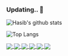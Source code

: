 ### Updating.. 👋


![Hasib's github stats](https://github-readme-stats.vercel.app/api?username=rifat17&show_icons=true) 

![Top Langs](https://github-readme-stats.vercel.app/api/top-langs/?username=rifat17&hide=html&layout=compact)

<a href="https://github.com/rifat17/DjangoAuthOperation">
  <img align="center" src="https://github-readme-stats.vercel.app/api/pin/?username=rifat17&repo=DjangoAuthOperation&show_owner=true&show_icons=true" />
</a>

<a href="https://github.com/rifat17/django_url_uhortener">
  <img align="center" src="https://github-readme-stats.vercel.app/api/pin/?username=rifat17&repo=django_url_uhortener&show_owner=true&show_icons=true" />
</a>

<a href="https://github.com/rifat17/API_Login01">
  <img align="center" src="https://github-readme-stats.vercel.app/api/pin/?username=rifat17&repo=API_Login01&show_owner=true&show_icons=true" />
</a>
<a href="https://github.com/rifat17/se_project02">
  <img align="center" src="https://github-readme-stats.vercel.app/api/pin/?username=rifat17&repo=se_project02&show_owner=true&show_icons=true" />
</a>
<a href="https://github.com/rifat17/C_Sharp_Intermediate_By_Mosh">
  <img align="center" src="https://github-readme-stats.vercel.app/api/pin/?username=rifat17&repo=C_Sharp_Intermediate_By_Mosh&show_owner=true&show_icons=true" />
</a>
<a href="https://github.com/rifat17/C_Sharp_FundamentalsByMoshMamedani">
  <img align="center" src="https://github-readme-stats.vercel.app/api/pin/?username=rifat17&repo=C_Sharp_FundamentalsByMoshMamedani&show_owner=true&show_icons=true" />
</a>

<!--
**rifat17/rifat17** is a ✨ _special_ ✨ repository because its `README.md` (this file) appears on your GitHub profile.

Here are some ideas to get you started:

- 🔭 I’m currently working on ...
- 🌱 I’m currently learning ...
- 👯 I’m looking to collaborate on ...
- 🤔 I’m looking for help with ...
- 💬 Ask me about ...
- 📫 How to reach me: ...
- 😄 Pronouns: ...
- ⚡ Fun fact: ...
-->
